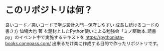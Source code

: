 # このリポジトリは何？

良いコード／悪いコードで学ぶ設計入門―保守しやすい 成長し続けるコードの書き方 仙塲大也 著
を題材としたPython使いによる勉強会「ミノ駆動本_読書py」のイベント中で実施するテキストを
https://pythonista-books.connpass.com/
出来るだけ楽に作成する目的で作ったリポジトリです。
